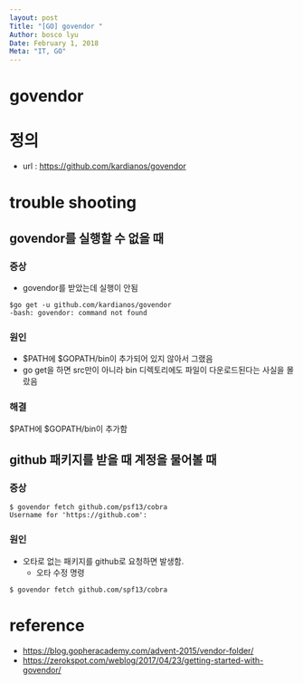 ```yaml
---
layout: post
Title: "[GO] govendor "
Author: bosco lyu
Date: February 1, 2018
Meta: "IT, GO"
---
```


# govendor

# 정의
* url : https://github.com/kardianos/govendor


# trouble shooting

## govendor를 실행할 수 없을 때
### 증상
* govendor를 받았는데 실행이 안됨

```
$go get -u github.com/kardianos/govendor
-bash: govendor: command not found

```

### 원인
* $PATH에 $GOPATH/bin이 추가되어 있지 않아서 그랬음
* go get을 하면 src만이 아니라 bin 디렉토리에도 파일이 다운로드된다는 사실을 몰랐음

### 해결
$PATH에 $GOPATH/bin이 추가함

## github 패키지를 받을 때 계정을 물어볼 때

### 증상 
```
$ govendor fetch github.com/psf13/cobra
Username for 'https://github.com': 
```
### 원인
* 오타로 없는 패키지를 github로 요청하면 발생함.
    * 오타 수정 명령
```
$ govendor fetch github.com/spf13/cobra
```

# reference 
* https://blog.gopheracademy.com/advent-2015/vendor-folder/
* https://zerokspot.com/weblog/2017/04/23/getting-started-with-govendor/



